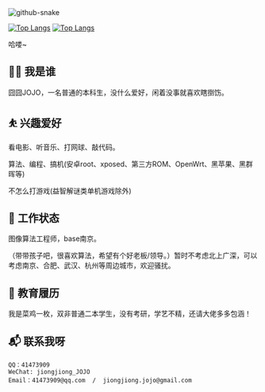 
<picture>
  <source media="(prefers-color-scheme: dark)" srcset="./dist/github-snake-dark.svg" />
  <source media="(prefers-color-scheme: light)" srcset="./dist/github-snake.svg" />
  <img alt="github-snake" src="github-snake.svg" />
</picture>

[![Top Langs](https://github-readme-stats.vercel.app/api/top-langs/?username=jiongjiongJOJO&show_icons=true&role=OWNER,ORGANIZATION_MEMBER,COLLABORATOR&locale=cn&layout=compact)]()
[![Top Langs](https://github-readme-stats-one-bice.vercel.app/api?username=jiongjiongJOJO&show_icons=true&count_private=true&locale=cn)]()

哈喽~


## 👨‍💻 我是谁

囧囧JOJO，一名普通的本科生，没什么爱好，闲着没事就喜欢瞎捯饬。

## ⛹ 兴趣爱好

看电影、听音乐、打网球、敲代码。

算法、编程、搞机(安卓root、xposed、第三方ROM、OpenWrt、黑苹果、黑群晖等)

不怎么打游戏(益智解谜类单机游戏除外) 

## 🔭 工作状态

图像算法工程师，base南京。

（带带孩子吧，很喜欢算法，希望有个好老板/领导。）暂时不考虑北上广深，可以考虑南京、合肥、武汉、杭州等周边城市，欢迎骚扰。

## 🌱 教育履历

我是菜鸡一枚，双非普通二本学生，没有考研，学艺不精，还请大佬多多包涵！

## 📬 联系我呀

```
QQ：41473909
WeChat: jiongjiong_JOJO
Email：41473909@qq.com  /  jiongjiong.jojo@gmail.com
```
